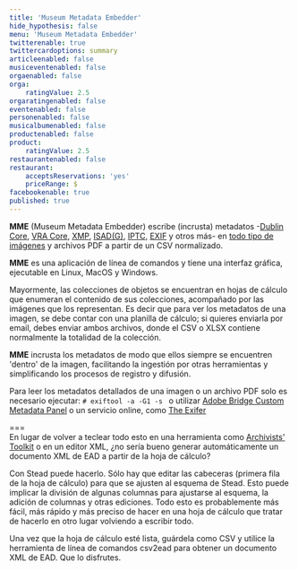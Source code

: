 ```yaml
---
title: 'Museum Metadata Embedder'
hide_hypothesis: false
menu: 'Museum Metadata Embedder'
twitterenable: true
twittercardoptions: summary
articleenabled: false
musiceventenabled: false
orgaenabled: false
orga:
    ratingValue: 2.5
orgaratingenabled: false
eventenabled: false
personenabled: false
musicalbumenabled: false
productenabled: false
product:
    ratingValue: 2.5
restaurantenabled: false
restaurant:
    acceptsReservations: 'yes'
    priceRange: $
facebookenable: true
published: true
---
```


**MME** (Museum Metadata Embedder) escribe (incrusta) metadatos -[Dublin Core](https://dublincore.org/specifications/dublin-core/), [VRA Core](https://core.vraweb.org/), [XMP](https://www.adobe.com/products/xmp.html), [ISAD(G)](https://www.ica.org/sites/default/files/CBPS_2000_Guidelines_ISAD(G)_Second-edition_EN.pdf), [IPTC](https://iptc.org/standards/photo-metadata/), [EXIF](https://docs.fileformat.com/image/exif/) y otros más- en [todo tipo de imágenes](https://exiftool.org/#supported) y archivos PDF a partir de un CSV normalizado.

**MME** es una aplicación de línea de comandos y tiene una interfaz gráfica, ejecutable en Linux, MacOS y Windows.

Mayormente, las colecciones de objetos se encuentran en hojas de cálculo que enumeran el contenido de sus colecciones, acompañado por las imágenes que los representan. Es decir que para ver los metadatos de una imagen, se debe contar con una planilla de cálculo; si quieres enviarla por email, debes enviar ambos archivos, donde el CSV o XLSX contiene normalmente la totalidad de la colección.

**MME** incrusta los metadatos de modo que ellos siempre se encuentren 'dentro' de la imagen, facilitando la ingestión por otras herramientas y simplificando los procesos de registro y difusión.

Para leer los metadatos detallados de una imagen o un archivo PDF solo es necesario ejecutar:
<code># exiftool -a -G1 -s <file></code>
o utilizar [Adobe Bridge Custom Metadata Panel](https://github.com/adobe-dmeservices/custom-metadata) o un servicio online, como [The Exifer](https://www.thexifer.net/)
 
    
===    
En lugar de volver a teclear todo esto en una herramienta como [Archivists' Toolkit](http://www.archiviststoolkit.org/) o en un editor XML, ¿no sería bueno generar automáticamente un documento XML de EAD a partir de la hoja de cálculo?

Con Stead puede hacerlo. Sólo hay que editar las cabeceras (primera fila de la hoja de cálculo) para que se ajusten al esquema de Stead. Esto puede implicar la división de algunas columnas para ajustarse al esquema, la adición de columnas y otras ediciones. Todo esto es probablemente más fácil, más rápido y más preciso de hacer en una hoja de cálculo que tratar de hacerlo en otro lugar volviendo a escribir todo.

Una vez que la hoja de cálculo esté lista, guárdela como CSV y utilice la herramienta de línea de comandos csv2ead para obtener un documento XML de EAD. Que lo disfrutes.
